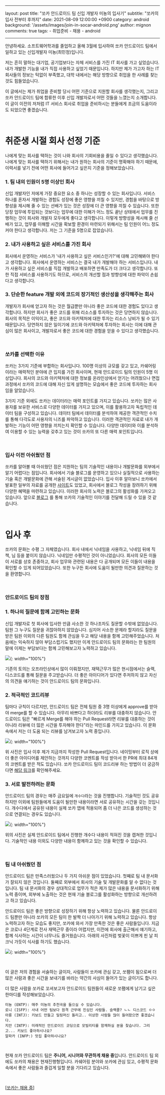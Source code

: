 
---
layout: post
title: "쏘카 안드로이드 팀 신입 개발자 미뇽의 입사기"
subtitle: "쏘카의 입사 전부터 후까지"
date: 2021-08-09 12:00:00 +0900
category: android
background: '/assets/images/join-in-socar-android.png'
author: mignon
comments: true
tags:
    - 취업준비
	- 채용
	- android

---

안녕하세요. 소프트웨어학과를 졸업하고 올해 3월에 입사하여 쏘카 안드로이드 팀에서 일하고 있는 신입개발자 미뇽(최민정)입니다.

저는 흔히 말하는 대기업, 공기업보다는 자체 서비스를 가진 IT 회사를 가고 싶었습니다. 내가 개발한 기능을 내가 직접 사용하고 싶었기 때문입니다. 하지만 제가 가고자 하는 IT 회사들의 정보는 턱없이 부족했고, 대학 내에서는 해당 방향으로 취업을 한 사례를 찾는 것도 힘들었습니다.

이 글에서는 제가 취업을 준비할 당시 어떤 기준으로 지원할 회사를 생각했는지, 그리고 쏘카 안드로이드 팀에 합류한 이후 신입 개발자로서 어떤 것들을 느꼈는지 소개합니다. 이 글이 이전의 저처럼 IT 서비스 회사로 취업을 준비하시는 분들에게 조금의 도움이라도 되었으면 좋겠습니다.

<br />

# 취준생 시절 회사 선정 기준

나에게 맞는 회사를 택하는 것이 나와 회사의 기회비용을 줄일 수 있다고 생각했습니다. 나에게 맞는 회사를 택하기 위해서는 내가 원하는 회사의 기준이 명확해야 하기 때문에, 이력서를 넣기 전에 어떤 회사에 들어가고 싶은지 기준을 정해보았습니다.

### 1.  팀 내의 인원이 5명 이상인 회사

신입 개발자인 저에게 가장 중요한 요소 중 하나는 성장할 수 있는 회사입니다. 서비스 하나를 혼자서 개발하는 경험도 성장에 좋은 영향을 끼칠 수 있지만, 경험을 바탕으로 방향성을 제시해 줄 수 있는 선배가 있는 것은 성장에 더 큰 영향을 끼칠 수 있습니다. 또한 당장 업무에 투입되는 것보다는 업무에 대한 이해가 어느 정도 끝난 상태에서 업무를 진행하는 것이 회사와 개발자 모두에게 좋다고 생각합니다. 이렇게 방향성을 제시해 줄 선배가 있고, 업무를 이해할 시간을 확보할 환경이 마련되기 위해서는 팀 인원이 어느 정도 커야 한다고 생각합니다. 저는 그 기준을 5명으로 잡았습니다.

### 2. 내가 사용하고 싶은 서비스를 가진 회사

회사에서 운영하는 서비스가 '내가 사용하고 싶은 서비스인가?'에 대해 고민해봐야 한다고 생각합니다. 회사에서 운영하는 서비스는 결국 내가 개발해야 하는 서비스입니다. 내가 사용하고 싶은 서비스를 직접 개발하고 배포하면 만족도가 더 크다고 생각합니다. 또한 직접 서비스를 사용하기도 하므로, 서비스의 개선할 점과 방향성에 대한 파악이 손쉽다고 생각합니다.

### 3. 단순한 feature 개발 외에 코드의 장기적인 생산성을 생각해주는 회사

개발자가 회사에 얻고자 하는 것은 월급뿐만 아니라 좋은 코드에 대한 경험도 있다고 생각합니다. 하지만 회사가 좋은 코드를 위해 리소스를 투자하는 것은 당연하지 않습니다. 회사의 목적은 이익이고, 좋은 코드와 아키텍처에 대한 투자는 리소스 낭비가 될 수 있기 때문입니다. 당연하지 않은 일이기에 코드와 아키텍처에 투자하는 회사는 이에 대해 관심이 많은 회사이고, 개발자로서 좋은 코드에 대한 경험을 얻을 수 있다고 생각했습니다.

<br />

### 쏘카를 선택한 이유

쏘카는 3가지 기준에 부합하는 회사입니다. 100명 이상의 규모를 갖고 있고, 카쉐어링이라는 매력적인 분야에 큰 입지를 가진 회사이며, 현재 안드로이드 팀의 인원이 5명 이상입니다. 회사의 코드와 아키텍처에 대한 정보를 온라인상에서 얻기는 어려웠으나 면접 과정에서 쏘카의 코드에 대해 자신 있게 설명하는 모습에서 좋은 코드에 투자하는 회사임을 알았습니다.

3가지 기준 외에도 쏘카는 데이터라는 매력 포인트를 가지고 있습니다. 쏘카는 많은 사용자를 보유한 서비스로 다양한 데이터를 가지고 있으며, 이를 활용하고자 독립적인 데이터 팀을 구성하고 있습니다. 데이터 팀에서 데이터를 분석하여 제공한 객관적인 수치를 통해 다각도로 사용자의 니즈를 파악하고 있습니다. 이러한 객관적인 자료로 내가 개발하는 기능이 어떤 영향을 끼치는지 확인할 수 있습니다. 다양한 데이터와 이를 분석하여 이용할 수 있는 능력을 갖추고 있는 것이 쏘카의 또 다른 매력 포인트입니다.

<br />

### 입사 이전 아쉬웠던 점

쏘카를 알아볼 때 아쉬웠던 점은 지원하는 팀의 기술적인 내용이나 개발문화를 외부에서 알기 어렵다는 점입니다. 회사에서 기술 블로그를 운영하고 있으나 실질적으로 사용하는 기술 혹은 개발문화에 관해 서술된 게시글이 없었습니다. 입사 이후 알아보니 쏘카에서 발표한 일부의 자료를 공개한 [사이트](https://speakerdeck.com/socar)도 있었고, 회사에서 블로그 작성을 장려하기 위해 다양한 혜택을 마련하고 있습니다. 이러한 회사의 노력은 블로그의 활성화를 가져오고 있습니다. 앞으로 [블로그](https://tech.socarcorp.kr) 를 통해 쏘카의 기술적인 이야기를 전달해 드릴 수 있을 것 같습니다.

<br />

# 입사 후

쏘카의 문화는 수평 그 자체였습니다. 회사 내에서 닉네임을 사용하고, 닉네임 뒤에 직책, 님 등을 붙이지 않습니다. 닉네임만 수평적인 것이 아니었습니다. 회사의 모든 이들이 서로를 상호 존중하고, 회사 업무와 관련된 내용은 다 공개되며 모든 이들이 내용을 확인할 수 있게 되어있었습니다. 또한 누구든 회사에 도움이 될만한 의견과 질문하는 것을 환영합니다.

<br />

### 안드로이드 팀의 장점

### 1. 하나의 질문에 함께 고민하는 문화

신입 개발자로 첫 회사에 입사한 만큼 사소한 것 하나조차도 질문할 수밖에 없었습니다. 팀원 그 누구도 질문을 귀찮아하지 않았습니다. 심지어 사소한 문제라 할지라도 질문을 받은 팀원 이외의 다른 팀원도 함께 관심을 두고 해당 내용을 함께 고민해주었습니다. 처음에는 익숙하지 않아 부담스럽기도 했지만 이게 안드로이드 팀의 문화라는 한 팀원의 말에 이제는 부담보다는 함께 고민해보고자 노력하고 있습니다.

![](/img/join-in-socar-android/talk-in-slack.png){: width="100%"}

기존의 토의는 오프라인상에서 많이 이뤄졌지만, 재택근무가 많은 현시점에서는 슬랙, 디스코드를 통해 질문을 주고받습니다. 더 좋은 아이디어가 있다면 주저하지 않고 자신의 의견을 얘기하는 것이 안드로이드 팀의 문화입니다.

### 2. 적극적인 코드리뷰

팀마다 규칙이 다르지만, 안드로이드 팀은 전체 팀원 중 3명 이상에게 approve를 받아야 merge를 할 수 있습니다. 아무리 바쁘다고 하더라도 리뷰를 대충하지 않습니다. 안드로이드 팀은 "빠르게 Merge를 해야 하는 Pull Request라면 리뷰를 대충하는 것이 아니라 리뷰에 더 많은 시간을 투자해야 한다"라는 마인드를 가지고 있습니다. 이 문화 속에서 저는 더 도움 되는 리뷰를 남겨보고자 노력 중입니다.     

![](/img/join-in-socar-android/pull-request.png){: width="100%"}

위 사진은 입사 이후 제가 지금까지 작성한 Pull Request입니다. 네이밍부터 로직 상에 더 좋은 아이디어를 제안하는 것까지 다양한 코멘트를 작성 받아서 한 PR에 최대 84개의 코멘트를 받은 적도 있습니다. 쏘카 안드로이드 팀이 코드리뷰 하는 방법이 더 궁금하다면 [해당 링크](https://speakerdeck.com/socar/kodeu-ribyu-jeogeunggi)를 확인해주세요.

### 3. 서로 발전하려는 문화

안드로이드 팀의 경우는 매주 금요일에 `개수다`라는 것을 진행합니다. 기술적인 것도 공유하지만 이외에 팀원들에게 도움이 될만한 내용이라면 서로 공유하는 시간을 갖는 것입니다. 개수다에서 공유된 내용이 실제 쏘카 앱에 적용되어 좀 더 나은 코드를 생성하는 것으로 연결되는 경우도 있습니다. 

![](/img/join-in-socar-android/gaesuda.png){: width="100%"}

위의 사진은 실제 안드로이드 팀에서 진행한 개수다 내용이 적혀진 것을 캡쳐한 것입니다. 기술적인 내용 이외도 다양한 내용이 함께하고 있는 것을 확인할 수 있습니다.

<br />

### 팀 내 아쉬웠던 점

안드로이드 팀은 만족스러웠으나 두 가지 아쉬운 점이 있었습니다. 첫째로 팀 내 문서화가 잘되지 않은 것입니다. 둘째로 외부에서 회사의 기술 및 개발문화를 알 수 없다는 것입니다. 팀 내 문서화의 경우 상대적으로 업무가 적은 제가 많은 내용을 문서화하기 위해 노력 중이며, 외부에 노출하는 것은 현재 기술 블로그를 활성화하는 방향으로 개선하려고 하고 있습니다.

안드로이드 팀은 좋은 방향으로 성장하기 위해 항상 노력하고 있습니다. 물론 안드로이드 팀뿐만 아니라 쏘카의 모든 팀이 한 발짝 더 나아가기 위해 노력하고 있습니다. 항상 노력하고자 하는 모습도 좋지만, 쏘카에 와서 가장 만족한 것은 좋은 사람들입니다. 지금은 코로나 4단계로 전사 재택근무 중이라 어렵지만, 이전에 회사에 출근해서 얘기하고, 함께 식사하는 시간이 너무나도 즐거웠습니다. 아래의 사진처럼 벚꽃이 이쁘게 핀 날 피크닉 가듯이 식사를 하기도 했습니다.

![](/img/join-in-socar-android/lunch-with-company.png){: width="100%"}

<br />

이 글은 저의 경험을 서술하는 글이자, 사람들이 쏘카에 관심 갖고, 쏘팸이 됨으로써 더 많은 사람과 좋은 시간을 보내기를 바라는 약간의 사심이 들어가 있는 글이기도 합니다.

더 많은 사람을 쏘카로 꼬셔보고자 안드로이드 팀원들이 새로운 쏘팸에게 남기고 싶은 한마디를 작성해보았습니다.
 
```
미뇽 (ENTP): 매주 미뇽의 추천곡을 들으실 수 있습니다.
로니 (ISFP): 사내 어떤 팀보다 원격 근무에 진심인 사람들. 슬랙콜? ㄴㄴ 디스코드 ㅇㅇ
아릉 (INTJ): 키보드 만들고 밀링머신 돌리고.. 이상한 사람들 많이 들어왔으면 좋겠습니다.
지안 (INTP): 미래적인 안드로이드 코딩으로 모빌리티를 함께하실 분을 찾습니다. 그리고... 키보드 좋아하시나요?
알파카 (INFP:) 맛집 좋아하시나요?
```

<br />

현재 쏘카 안드로이드 팀은 **주니어, 시니어와 무관하게 채용 중**입니다. 안드로이드 팀 외에도 쏘카의 채용은 현재진행형입니다. 카쉐어링 분야와 쏘카에 관심 있고, 수평적 문화 속에서 좋은 사람들과 즐겁게 일할 분을 기다리고 있습니다.

<br />

[[쏘카는 채용 중](https://www.notion.so/d458b6b77a2243fb873d1ac800c321f7)]

<br />
